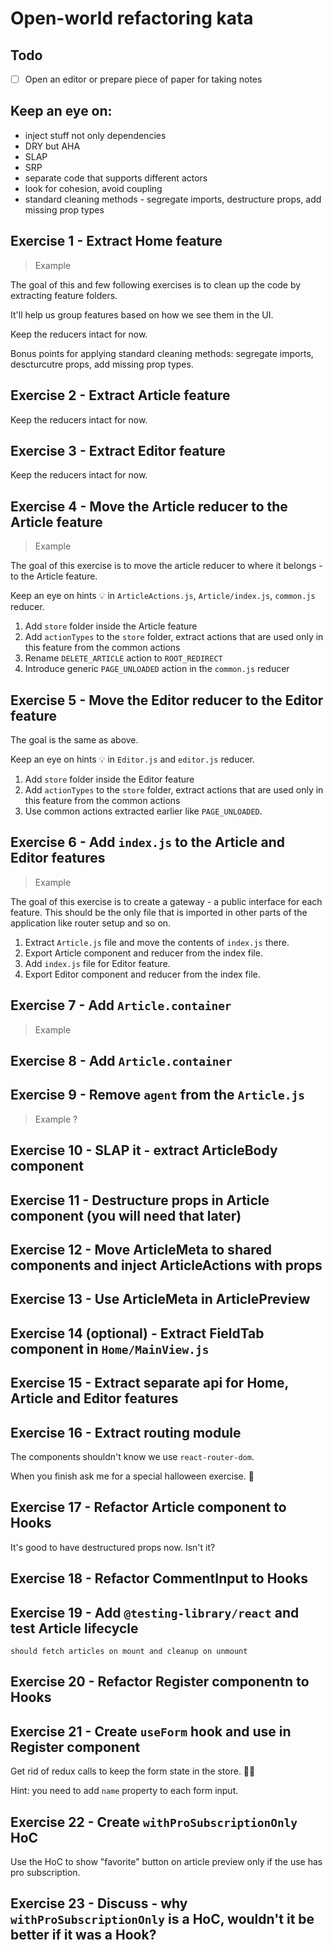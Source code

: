 # Open-world refactoring kata

## Todo

* [ ] Open an editor or prepare piece of paper for taking notes

## Keep an eye on:

- inject stuff not only dependencies
- DRY but AHA
- SLAP
- SRP
- separate code that supports different actors
- look for cohesion, avoid coupling
- standard cleaning methods - segregate imports, destructure props, add missing prop types

## Exercise 1 - Extract Home feature

> Example

The goal of this and few following exercises is to clean up the code by extracting feature folders.

It'll help us group features based on how we see them in the UI.

Keep the reducers intact for now.

Bonus points for applying standard cleaning methods: segregate imports, descturcutre props, add missing prop types.

## Exercise 2 - Extract Article feature

Keep the reducers intact for now.

## Exercise 3 - Extract Editor feature

Keep the reducers intact for now.

## Exercise 4 - Move the Article reducer to the Article feature

> Example

The goal of this exercise is to move the article reducer to where it belongs - to the Article feature.

Keep an eye on hints 💡 in `ArticleActions.js`, `Article/index.js`, `common.js` reducer.

1. Add `store` folder inside the Article feature
2. Add `actionTypes` to the `store` folder, extract actions that are used only in this feature from the common actions
3. Rename `DELETE_ARTICLE` action to `ROOT_REDIRECT`
4. Introduce generic `PAGE_UNLOADED` action in the `common.js` reducer

## Exercise 5 - Move the Editor reducer to the Editor feature

The goal is the same as above.

Keep an eye on hints 💡 in `Editor.js` and `editor.js` reducer.

1. Add `store` folder inside the Editor feature
2. Add `actionTypes` to the `store` folder, extract actions that are used only in this feature from the common actions
3. Use common actions extracted earlier like `PAGE_UNLOADED`.

## Exercise 6 - Add `index.js` to the Article and Editor features

> Example

The goal of this exercise is to create a gateway - a public interface for each feature. This should be the only file that is imported in other parts of the application like router setup and so on.

1. Extract `Article.js` file and move the contents of  `index.js` there.
2. Export Article component and reducer from the index file.
3. Add `index.js` file for Editor feature.
4. Export Editor component and reducer from the index file.

## Exercise 7 - Add `Article.container`

> Example

## Exercise 8 - Add `Article.container`

## Exercise 9 - Remove `agent` from the `Article.js`

> Example ?

## Exercise 10 - SLAP it - extract ArticleBody component

## Exercise 11 - Destructure props in Article component (you will need that later)

## Exercise 12 - Move ArticleMeta to shared components and inject ArticleActions with props

## Exercise 13 - Use ArticleMeta in ArticlePreview

## Exercise 14 (optional) - Extract FieldTab component in `Home/MainView.js`

## Exercise 15 - Extract separate api for Home, Article and Editor features

## Exercise 16 - Extract routing module

The components shouldn't know we use `react-router-dom`.

When you finish ask me for a special halloween exercise. 👻

## Exercise 17 - Refactor Article component to Hooks

It's good to have destructured props now. Isn't it?

## Exercise 18 - Refactor CommentInput to Hooks

## Exercise 19 - Add `@testing-library/react` and test Article lifecycle

`should fetch articles on mount and cleanup on unmount`

## Exercise 20 - Refactor Register componentn to Hooks

## Exercise 21 - Create `useForm` hook and use in Register component

Get rid of redux calls to keep the form state in the store. 🤦‍♂️

Hint: you need to add `name` property to each form input.

## Exercise 22 - Create `withProSubscriptionOnly` HoC

Use the HoC to show "favorite" button on article preview only if the use has pro subscription.

## Exercise 23 - Discuss - why `withProSubscriptionOnly` is a HoC, wouldn't it be better if it was a Hook?

